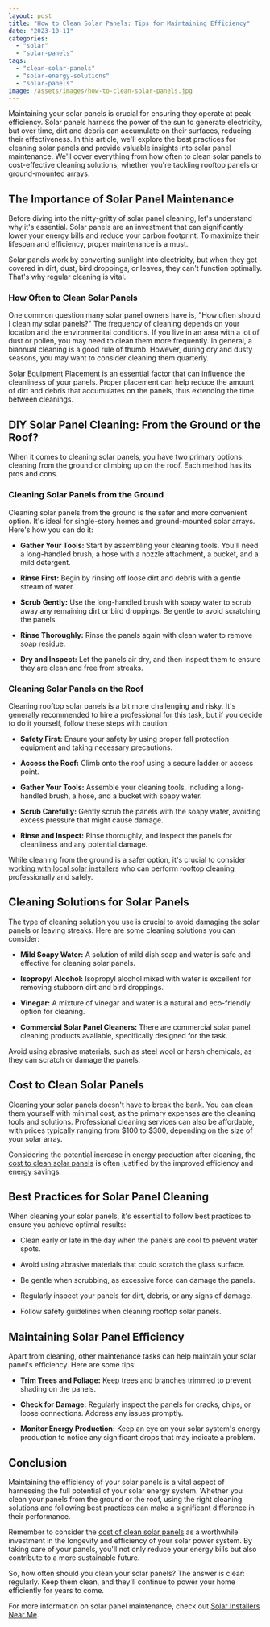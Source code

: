 ```yaml
---
layout: post
title: "How to Clean Solar Panels: Tips for Maintaining Efficiency"
date: "2023-10-11"
categories: 
  - "solar"
  - "solar-panels"
tags: 
  - "clean-solar-panels"
  - "solar-energy-solutions"
  - "solar-panels"
image: /assets/images/how-to-clean-solar-panels.jpg
---
```


Maintaining your solar panels is crucial for ensuring they operate at peak efficiency. Solar panels harness the power of the sun to generate electricity, but over time, dirt and debris can accumulate on their surfaces, reducing their effectiveness. In this article, we'll explore the best practices for cleaning solar panels and provide valuable insights into solar panel maintenance. We'll cover everything from how often to clean solar panels to cost-effective cleaning solutions, whether you're tackling rooftop panels or ground-mounted arrays.

## **The Importance of Solar Panel Maintenance**

Before diving into the nitty-gritty of solar panel cleaning, let's understand why it's essential. Solar panels are an investment that can significantly lower your energy bills and reduce your carbon footprint. To maximize their lifespan and efficiency, proper maintenance is a must.

Solar panels work by converting sunlight into electricity, but when they get covered in dirt, dust, bird droppings, or leaves, they can't function optimally. That's why regular cleaning is vital.

### **How Often to Clean Solar Panels**

One common question many solar panel owners have is, "How often should I clean my solar panels?" The frequency of cleaning depends on your location and the environmental conditions. If you live in an area with a lot of dust or pollen, you may need to clean them more frequently. In general, a biannual cleaning is a good rule of thumb. However, during dry and dusty seasons, you may want to consider cleaning them quarterly.

[Solar Equipment Placement](/solar-equipment-placement/) is an essential factor that can influence the cleanliness of your panels. Proper placement can help reduce the amount of dirt and debris that accumulates on the panels, thus extending the time between cleanings.

## **DIY Solar Panel Cleaning: From the Ground or the Roof?**

When it comes to cleaning solar panels, you have two primary options: cleaning from the ground or climbing up on the roof. Each method has its pros and cons.

### **Cleaning Solar Panels from the Ground**

Cleaning solar panels from the ground is the safer and more convenient option. It's ideal for single-story homes and ground-mounted solar arrays. Here's how you can do it:

- **Gather Your Tools:** Start by assembling your cleaning tools. You'll need a long-handled brush, a hose with a nozzle attachment, a bucket, and a mild detergent.

- **Rinse First:** Begin by rinsing off loose dirt and debris with a gentle stream of water.

- **Scrub Gently:** Use the long-handled brush with soapy water to scrub away any remaining dirt or bird droppings. Be gentle to avoid scratching the panels.

- **Rinse Thoroughly:** Rinse the panels again with clean water to remove soap residue.

- **Dry and Inspect:** Let the panels air dry, and then inspect them to ensure they are clean and free from streaks.

### **Cleaning Solar Panels on the Roof**

Cleaning rooftop solar panels is a bit more challenging and risky. It's generally recommended to hire a professional for this task, but if you decide to do it yourself, follow these steps with caution:

- **Safety First:** Ensure your safety by using proper fall protection equipment and taking necessary precautions.

- **Access the Roof:** Climb onto the roof using a secure ladder or access point.

- **Gather Your Tools:** Assemble your cleaning tools, including a long-handled brush, a hose, and a bucket with soapy water.

- **Scrub Carefully:** Gently scrub the panels with the soapy water, avoiding excess pressure that might cause damage.

- **Rinse and Inspect:** Rinse thoroughly, and inspect the panels for cleanliness and any potential damage.

While cleaning from the ground is a safer option, it's crucial to consider [working with local solar installers](/solar-energy-made-personal-benefits-of-working-with-local-solar-installers-near-me/) who can perform rooftop cleaning professionally and safely.

## **Cleaning Solutions for Solar Panels**

The type of cleaning solution you use is crucial to avoid damaging the solar panels or leaving streaks. Here are some cleaning solutions you can consider:

- **Mild Soapy Water:** A solution of mild dish soap and water is safe and effective for cleaning solar panels.

- **Isopropyl Alcohol:** Isopropyl alcohol mixed with water is excellent for removing stubborn dirt and bird droppings.

- **Vinegar:** A mixture of vinegar and water is a natural and eco-friendly option for cleaning.

- **Commercial Solar Panel Cleaners:** There are commercial solar panel cleaning products available, specifically designed for the task.

Avoid using abrasive materials, such as steel wool or harsh chemicals, as they can scratch or damage the panels.

## **Cost to Clean Solar Panels**

Cleaning your solar panels doesn't have to break the bank. You can clean them yourself with minimal cost, as the primary expenses are the cleaning tools and solutions. Professional cleaning services can also be affordable, with prices typically ranging from $100 to $300, depending on the size of your solar array.

Considering the potential increase in energy production after cleaning, the [cost to clean solar panels](/) is often justified by the improved efficiency and energy savings.

## **Best Practices for Solar Panel Cleaning**

When cleaning your solar panels, it's essential to follow best practices to ensure you achieve optimal results:

- Clean early or late in the day when the panels are cool to prevent water spots.

- Avoid using abrasive materials that could scratch the glass surface.

- Be gentle when scrubbing, as excessive force can damage the panels.

- Regularly inspect your panels for dirt, debris, or any signs of damage.

- Follow safety guidelines when cleaning rooftop solar panels.

## **Maintaining Solar Panel Efficiency**

Apart from cleaning, other maintenance tasks can help maintain your solar panel's efficiency. Here are some tips:

- **Trim Trees and Foliage:** Keep trees and branches trimmed to prevent shading on the panels.

- **Check for Damage:** Regularly inspect the panels for cracks, chips, or loose connections. Address any issues promptly.

- **Monitor Energy Production:** Keep an eye on your solar system's energy production to notice any significant drops that may indicate a problem.

## **Conclusion**

Maintaining the efficiency of your solar panels is a vital aspect of harnessing the full potential of your solar energy system. Whether you clean your panels from the ground or the roof, using the right cleaning solutions and following best practices can make a significant difference in their performance.

Remember to consider the [cost of clean solar panels](/) as a worthwhile investment in the longevity and efficiency of your solar power system. By taking care of your panels, you'll not only reduce your energy bills but also contribute to a more sustainable future.

So, how often should you clean your solar panels? The answer is clear: regularly. Keep them clean, and they'll continue to power your home efficiently for years to come.

For more information on solar panel maintenance, check out [Solar Installers Near Me](/).
